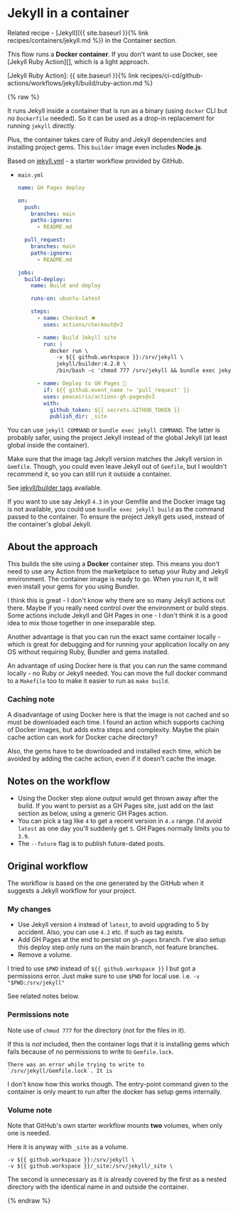 # Jekyll in a container

Related recipe - [Jekyll]({{ site.baseurl }}{% link recipes/containers/jekyll.md %}) in the Container section.

This flow runs a **Docker container**. If you don't want to use Docker, see [Jekyll Ruby Action][], which is a light approach.

[Jekyll Ruby Action]: {{ site.baseurl }}{% link recipes/ci-cd/github-actions/workflows/jekyll/build/ruby-action.md %}

{% raw %}

It runs Jekyll inside a container that is run as a binary (using `docker` CLI but no `Dockerfile` needed). So it can be used as a drop-in replacement for running `jekyll` directly.

Plus, the container takes care of Ruby and Jekyll dependencies and installing project gems. This `builder` image even includes **Node.js**.

Based on [jekyll.yml](https://github.com/actions/starter-workflows/blob/main/ci/jekyll.yml) - a starter workflow provided by GitHub.

- `main.yml`
    ```yaml
    name: GH Pages deploy

    on:
      push:
        branches: main
        paths-ignore:
          - README.md

      pull_request:
        branches: main
        paths-ignore:
          - README.md

    jobs:
      build-deploy:
        name: Build and deploy

        runs-on: ubuntu-latest

        steps:
          - name: Checkout 🛎️
            uses: actions/checkout@v2

          - name: Build Jekyll site
            run: |
              docker run \
                -v ${{ github.workspace }}:/srv/jekyll \
                jekyll/builder:4.2.0 \
                /bin/bash -c 'chmod 777 /srv/jekyll && bundle exec jekyll build --future'

          - name: Deploy to GH Pages 🚀
            if: ${{ github.event_name != 'pull_request' }}
            uses: peaceiris/actions-gh-pages@v3
            with:
              github_token: ${{ secrets.GITHUB_TOKEN }}
              publish_dir: _site
    ```

You can use `jekyll COMMAND` or `bundle exec jekyll COMMAND`. The latter is probably safer, using the project Jekyll instead of the global Jekyll (at least global inside the container).

Make sure that the image tag Jekyll version matches the Jekyll version in `Gemfile`. Though, you could even leave Jekyll out of `Gemfile`, but I wouldn't recommend it, so you can still run it outside a container.

See [jekyll/builder tags](https://hub.docker.com/r/jekyll/builder/tags?page=1&ordering=last_updated) available.

If you want to use say Jekyll `4.3` in your Gemfile and the Docker image tag is not available, you could use `bundle exec jekyll build` as the command passed to the container. To ensure the project Jekyll gets used, instead of the container's global Jekyll.


## About the approach

This builds the site using a **Docker** container step. This means you don't need to use any Action from the marketplace to setup your Ruby and Jekyll environment. The container image is ready to go. When you run it, it will even install your gems for you using Bundler.

I think this is great - I don't know why there are so many Jekyll actions out there. Maybe if you really need control over the environment or build steps. Some actions include Jekyll and GH Pages in one - I don't think it is a good idea to mix those together in one inseparable step.

Another advantage is that you can run the exact same container locally - which is great for debugging and for running your application locally on any OS without requiring Ruby, Bundler and gems installed.

An advantage of using Docker here is that you can run the same command locally - no Ruby or Jekyll needed. You can move the full docker command to a `Makefile` too to make it easier to run as `make build`.

### Caching note

A disadvantage of using Docker here is that the image is not cached and so must be downloaded each time. I found an action which supports caching of Docker images, but adds extra steps and complexity. Maybe the plain cache action can work for Docker cache directory?

Also, the gems have to be downloaded and installed each time, which be avoided by adding the cache action, even if it doesn't cache the image.


## Notes on the workflow

- Using the Docker step alone output would get thrown away after the build. If you want to persist as a GH Pages site, just add on the last section as below, using a generic GH Pages action.
- You can pick a tag like `4` to get a recent version in `4.x` range. I'd avoid `latest` as one day you'll suddenly get `5`. GH Pages normally limits you to `3.9`.
- The `--future` flag is to publish future-dated posts.


## Original workflow

The workflow is based on the one generated by the GitHub when it suggests a Jekyll workflow for your project.

### My changes

- Use Jekyll version `4` instead of `latest`, to avoid upgrading to 5 by accident. Also, you can use `4.2` etc. if such as tag exists.
- Add GH Pages at the end to persist on `gh-pages` branch. I've also setup this deploy step only runs on the main branch, not feature branches.
- Remove a volume.

I tried to use `$PWD` instead of `${{ github.workspace }}` I but got a permissions error. Just make sure to use `$PWD` for local use. i.e. `-v "$PWD:/srv/jekyll"`

See related notes below.

### Permissions note

Note use of `chmod 777` for the directory (not for the files in it).

If this is _not_ included, then the container logs that it is installing gems which fails because of no permissions to write to `Gemfile.lock`.

```
There was an error while trying to write to `/srv/jekyll/Gemfile.lock`. It is
```

I don't know how this works though. The entry-point command given to the container is only meant to run after the docker has setup gems internally.

### Volume note

Note that GitHub's own starter workflow mounts **two** volumes, when only one is needed.

Here it is anyway with `_site` as a volume.

```
-v ${{ github.workspace }}:/srv/jekyll \
-v ${{ github.workspace }}/_site:/srv/jekyll/_site \
```

The second is unnecessary as it is already covered by the first as a nested directory with the identical name in and outside the container.

{% endraw %}
